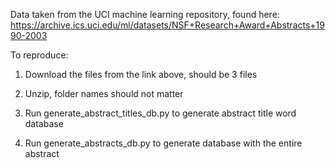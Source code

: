 Data taken from the UCI machine learning repository, found here:
https://archive.ics.uci.edu/ml/datasets/NSF+Research+Award+Abstracts+1990-2003

To reproduce:

1. Download the files from the link above, should be 3 files

2. Unzip, folder names should not matter

3. Run generate_abstract_titles_db.py to generate abstract title word database

4. Run generate_abstracts_db.py to generate database with the entire abstract
